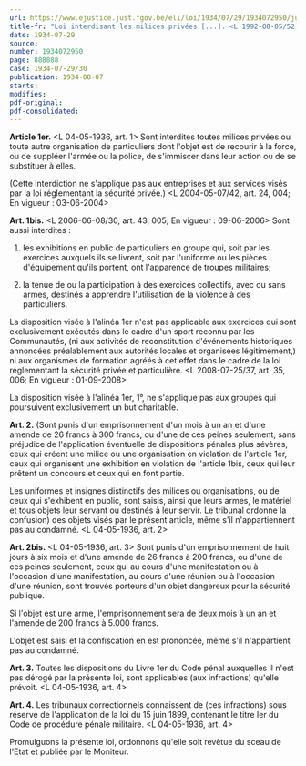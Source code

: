 ```yaml
---
url: https://www.ejustice.just.fgov.be/eli/loi/1934/07/29/1934072950/justel
title-fr: "Loi interdisant les milices privées [...]. <L 1992-08-05/52, art. 58, 003; En vigueur : 01-01-1993> (NOTE : Consultation des versions antérieures à partir du 01-01-1990 et mise à jour au 22-08-2008)."
date: 1934-07-29
source:
number: 1934072950
page: 888888
case: 1934-07-29/30
publication: 1934-08-07
starts:
modifies:
pdf-original:
pdf-consolidated:
---
```


**Article 1er.** <L 04-05-1936, art. 1> Sont interdites toutes milices privées ou toute autre organisation de particuliers dont l'objet est de recourir à la force, ou de suppléer l'armée ou la police, de s'immiscer dans leur action ou de se substituer à elles.

(Cette interdiction ne s'applique pas aux entreprises et aux services visés par la loi réglementant la sécurité privée.) <L 2004-05-07/42, art. 24, 004;  En vigueur :  03-06-2004>

**Art. 1bis.** <L 2006-06-08/30, art. 43, 005;  En vigueur :  09-06-2006> Sont aussi interdites :

1. les exhibitions en public de particuliers en groupe qui, soit par les exercices auxquels ils se livrent, soit par l'uniforme ou les pièces d'équipement qu'ils portent, ont l'apparence de troupes militaires;

2. la tenue de ou la participation à des exercices collectifs, avec ou sans armes, destinés à apprendre l'utilisation de la violence à des particuliers.

La disposition visée à l'alinéa 1er n'est pas applicable aux exercices qui sont exclusivement exécutés dans le cadre d'un sport reconnu par les Communautés, (ni aux activités de reconstitution d'événements historiques annoncées préalablement aux autorités locales et organisées légitimement,) ni aux organismes de formation agréés à cet effet dans le cadre de la loi réglementant la sécurité privée et particulière. <L 2008-07-25/37, art. 35, 006;  En vigueur :  01-09-2008>

La disposition visée à l'alinéa 1er, 1°, ne s'applique pas aux groupes qui poursuivent exclusivement un but charitable.

**Art. 2.** (Sont punis d'un emprisonnement d'un mois à un an et d'une amende de 26 francs à 300 francs, ou d'une de ces peines seulement, sans préjudice de l'application éventuelle de dispositions pénales plus sévères, ceux qui créent une milice ou une organisation en violation de l'article 1er, ceux qui organisent une exhibition en violation de l'article 1bis, ceux qui leur prêtent un concours et ceux qui en font partie.

Les uniformes et insignes distinctifs des milices ou organisations, ou de ceux qui s'exhibent en public, sont saisis, ainsi que leurs armes, le matériel et tous objets leur servant ou destinés à leur servir. Le tribunal ordonne la confusion) des objets visés par le présent article, même s'il n'appartiennent pas au condamné. <L 04-05-1936, art. 2>

**Art. 2bis.** <L 04-05-1936, art. 3> Sont punis d'un emprisonnement de huit jours à six mois et d'une amende de 26 francs à 200 francs, ou d'une de ces peines seulement, ceux qui au cours d'une manifestation ou à l'occasion d'une manifestation, au cours d'une réunion ou à l'occasion d'une réunion, sont trouvés porteurs d'un objet dangereux pour la sécurité publique.

Si l'objet est une arme, l'emprisonnement sera de deux mois à un an et l'amende de 200 francs à 5.000 francs.

L'objet est saisi et la confiscation en est prononcée, même s'il n'appartient pas au condamné.

**Art. 3.** Toutes les dispositions du Livre 1er du Code pénal auxquelles il n'est pas dérogé par la présente loi, sont applicables (aux infractions) qu'elle prévoit. <L 04-05-1936, art. 4>

**Art. 4.** Les tribunaux correctionnels connaissent de (ces infractions) sous réserve de l'application de la loi du 15 juin 1899, contenant le titre Ier du Code de procédure pénale militaire. <L 04-05-1936, art. 4>

Promulguons la présente loi, ordonnons qu'elle soit revêtue du sceau de l'Etat et publiée par le Moniteur.
